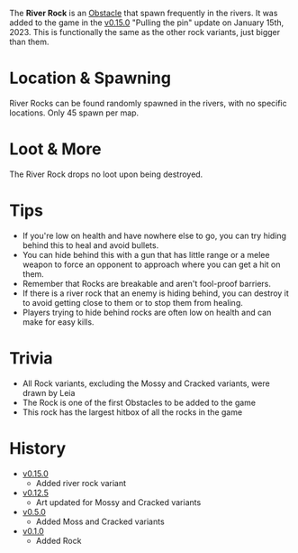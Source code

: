 The **River Rock** is an [Obstacle](/obstacles) that spawn frequently in the rivers. It was added to the game in the [v0.15.0](https://github.com/HasangerGames/suroi/releases/tag/v0.15.0) "Pulling the pin" update on January 15th, 2023. This is functionally the same as the other rock variants, just bigger than them.

# Location & Spawning

River Rocks can be found randomly spawned in the rivers, with no specific locations. Only 45 spawn per map.

# Loot & More

The River Rock drops no loot upon being destroyed.

# Tips

- If you're low on health and have nowhere else to go, you can try hiding behind this to heal and avoid bullets.
- You can hide behind this with a gun that has little range or a melee weapon to force an opponent to approach where you can get a hit on them.
- Remember that Rocks are breakable and aren't fool-proof barriers.
- If there is a river rock that an enemy is hiding behind, you can destroy it to avoid getting close to them or to stop them from healing.
- Players trying to hide behind rocks are often low on health and can make for easy kills.

# Trivia

- All Rock variants, excluding the Mossy and Cracked variants, were drawn by Leia
- The Rock is one of the first Obstacles to be added to the game
- This rock has the largest hitbox of all the rocks in the game

# History

- [v0.15.0](https://github.com/HasangerGames/suroi/releases/tag/v0.15.0)
  - Added river rock variant
- [v0.12.5](https://github.com/HasangerGames/suroi/releases/tag/v0.12.5)
  - Art updated for Mossy and Cracked variants
- [v0.5.0](https://github.com/HasangerGames/suroi/releases/tag/v0.5.0)
  - Added Moss and Cracked variants
- [v0.1.0](https://github.com/HasangerGames/suroi/releases/tag/v0.1.0)
  - Added Rock
